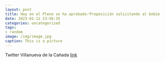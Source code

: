 ```yaml
---
layout: post
title: Hoy en el Pleno se ha aprobado✅Proposición solicitando al Gobierno de España la implantación de una EBAU única en todo el terr...
date: 2023-01-12 23:56:35
categories: uncategorized
tags:
- random
image: /img/image.jpg
caption: This is a picture
---
```

Twitter Villanueva de la Cañada [link](https://twitter.com/AytoVDLCanada/status/1613499190935523328)
